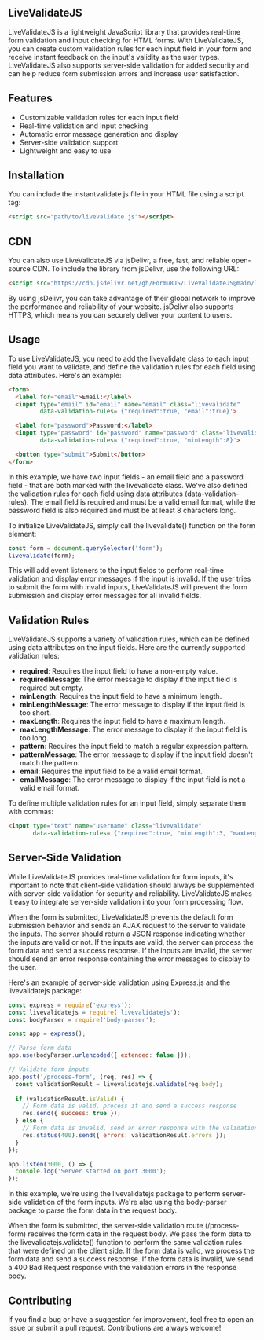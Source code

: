 ## LiveValidateJS

LiveValidateJS is a lightweight JavaScript library that provides real-time form validation and input checking for HTML forms. With LiveValidateJS, you can create custom validation rules for each input field in your form and receive instant feedback on the input's validity as the user types. LiveValidateJS also supports server-side validation for added security and can help reduce form submission errors and increase user satisfaction.

## Features

- Customizable validation rules for each input field
- Real-time validation and input checking
- Automatic error message generation and display
- Server-side validation support
- Lightweight and easy to use

## Installation
You can include the instantvalidate.js file in your HTML file using a script tag:

```html
<script src="path/to/livevalidate.js"></script>
```

## CDN

You can also use LiveValidateJS via jsDelivr, a free, fast, and reliable open-source CDN. To include the library from jsDelivr, use the following URL:

```HTML
<script src="https://cdn.jsdelivr.net/gh/Formu8JS/LiveValidateJS@main/livevalidate.js"></script>
```

By using jsDelivr, you can take advantage of their global network to improve the performance and reliability of your website. jsDelivr also supports HTTPS, which means you can securely deliver your content to users.

## Usage
To use LiveValidateJS, you need to add the livevalidate class to each input field you want to validate, and define the validation rules for each field using data attributes. Here's an example:

```html
<form>
  <label for="email">Email:</label>
  <input type="email" id="email" name="email" class="livevalidate"
         data-validation-rules='{"required":true, "email":true}'>

  <label for="password">Password:</label>
  <input type="password" id="password" name="password" class="livevalidate"
         data-validation-rules='{"required":true, "minLength":8}'>

  <button type="submit">Submit</button>
</form>
```

In this example, we have two input fields - an email field and a password field - that are both marked with the livevalidate class. We've also defined the validation rules for each field using data attributes (data-validation-rules). The email field is required and must be a valid email format, while the password field is also required and must be at least 8 characters long.

To initialize LiveValidateJS, simply call the livevalidate() function on the form element:

```javascript
const form = document.querySelector('form');
livevalidate(form);
```

This will add event listeners to the input fields to perform real-time validation and display error messages if the input is invalid. If the user tries to submit the form with invalid inputs, LiveValidateJS will prevent the form submission and display error messages for all invalid fields.

## Validation Rules

LiveValidateJS supports a variety of validation rules, which can be defined using data attributes on the input fields. Here are the currently supported validation rules:

- **required**: Requires the input field to have a non-empty value.
- **requiredMessage**: The error message to display if the input field is required but empty.
- **minLength**: Requires the input field to have a minimum length.
- **minLengthMessage**: The error message to display if the input field is too short.
- **maxLength**: Requires the input field to have a maximum length.
- **maxLengthMessage**: The error message to display if the input field is too long.
- **pattern**: Requires the input field to match a regular expression pattern.
- **patternMessage**: The error message to display if the input field doesn't match the pattern.
- **email**: Requires the input field to be a valid email format.
- **emailMessage**: The error message to display if the input field is not a valid email format.

To define multiple validation rules for an input field, simply separate them with commas:

```html
<input type="text" name="username" class="livevalidate"
       data-validation-rules='{"required":true, "minLength":3, "maxLength":20}' />
```

## Server-Side Validation

While LiveValidateJS provides real-time validation for form inputs, it's important to note that client-side validation should always be supplemented with server-side validation for security and reliability. LiveValidateJS makes it easy to integrate server-side validation into your form processing flow.

When the form is submitted, LiveValidateJS prevents the default form submission behavior and sends an AJAX request to the server to validate the inputs. The server should return a JSON response indicating whether the inputs are valid or not. If the inputs are valid, the server can process the form data and send a success response. If the inputs are invalid, the server should send an error response containing the error messages to display to the user.

Here's an example of server-side validation using Express.js and the livevalidatejs package:

```javascript
const express = require('express');
const livevalidatejs = require('livevalidatejs');
const bodyParser = require('body-parser');

const app = express();

// Parse form data
app.use(bodyParser.urlencoded({ extended: false }));

// Validate form inputs
app.post('/process-form', (req, res) => {
  const validationResult = livevalidatejs.validate(req.body);
  
  if (validationResult.isValid) {
    // Form data is valid, process it and send a success response
    res.send({ success: true });
  } else {
    // Form data is invalid, send an error response with the validation errors
    res.status(400).send({ errors: validationResult.errors });
  }
});

app.listen(3000, () => {
  console.log('Server started on port 3000');
});
```

In this example, we're using the livevalidatejs package to perform server-side validation of the form inputs. We're also using the body-parser package to parse the form data in the request body.

When the form is submitted, the server-side validation route (/process-form) receives the form data in the request body. We pass the form data to the livevalidatejs.validate() function to perform the same validation rules that were defined on the client side. If the form data is valid, we process the form data and send a success response. If the form data is invalid, we send a 400 Bad Request response with the validation errors in the response body.

## Contributing
If you find a bug or have a suggestion for improvement, feel free to open an issue or submit a pull request. Contributions are always welcome!
